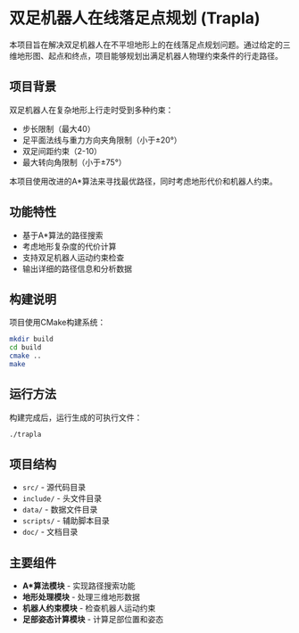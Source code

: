 # 双足机器人在线落足点规划 (Trapla)

本项目旨在解决双足机器人在不平坦地形上的在线落足点规划问题。通过给定的三维地形图、起点和终点，项目能够规划出满足机器人物理约束条件的行走路径。

## 项目背景

双足机器人在复杂地形上行走时受到多种约束：

- 步长限制（最大40）
- 足平面法线与重力方向夹角限制（小于±20°）
- 双足间距约束（2-10）
- 最大转向角限制（小于±75°）

本项目使用改进的A*算法来寻找最优路径，同时考虑地形代价和机器人约束。

## 功能特性

- 基于A*算法的路径搜索
- 考虑地形复杂度的代价计算
- 支持双足机器人运动约束检查
- 输出详细的路径信息和分析数据

## 构建说明

项目使用CMake构建系统：

```bash
mkdir build
cd build
cmake ..
make
```

## 运行方法

构建完成后，运行生成的可执行文件：

```bash
./trapla
```

## 项目结构

- `src/` - 源代码目录
- `include/` - 头文件目录
- `data/` - 数据文件目录
- `scripts/` - 辅助脚本目录
- `doc/` - 文档目录

## 主要组件

- **A*算法模块** - 实现路径搜索功能
- **地形处理模块** - 处理三维地形数据
- **机器人约束模块** - 检查机器人运动约束
- **足部姿态计算模块** - 计算足部位置和姿态
